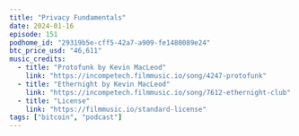 ```yaml
---
title: "Privacy Fundamentals"
date: 2024-01-16
episode: 151
podhome_id: "29319b5e-cff5-42a7-a909-fe1480089e24"
btc_price_usd: "46,611"
music_credits:
  - title: "Protofunk by Kevin MacLeod"
    link: "https://incompetech.filmmusic.io/song/4247-protofunk"
  - title: "Ethernight by Kevin MacLeod"
    link: "https://incompetech.filmmusic.io/song/7612-ethernight-club"
  - title: "License"
    link: "https://filmmusic.io/standard-license"
tags: ["bitcoin", "podcast"]
---
```

